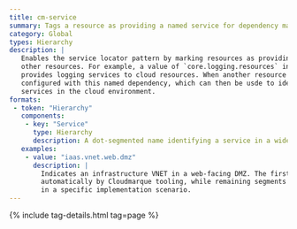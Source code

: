 ```yaml
---
title: cm-service
summary: Tags a resource as providing a named service for dependency management.
category: Global
types: Hierarchy
description: |
   Enables the service locator pattern by marking resources as providing specific services to
   other resources. For example, a value of `core.logging.resources` indicates that the resource
   provides logging services to cloud resources. When another resource is deployed, it may be
   configured with this named dependency, which can then be usde to identify and connect to relevant
   services in the cloud environment.
formats: 
 - token: "Hierarchy"
   components:
    - key: "Service"
      type: Hierarchy
      description: A dot-segmented name identifying a service in a wider hierarchy of service types.
   examples:
    - value: "iaas.vnet.web.dmz"
      description: |
        Indicates an infrastructure VNET in a web-facing DMZ. The first two segments of the service are set
        automatically by Cloudmarque tooling, while remaining segments can be used to identify sub-resources
        in a specific implementation scenario.
---
```

{% include tag-details.html tag=page %}